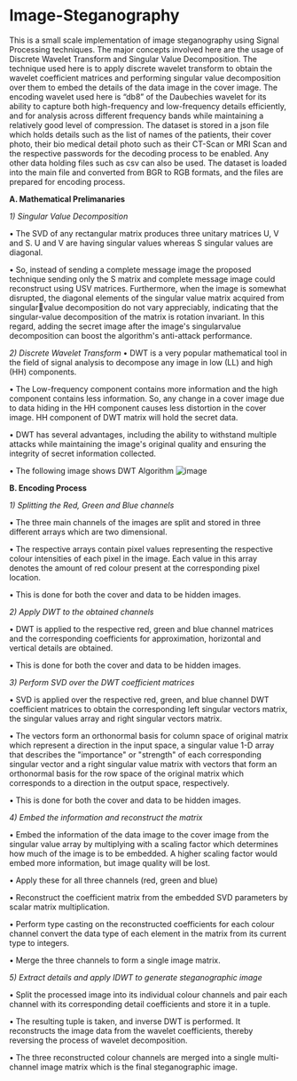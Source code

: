 # Image-Steganography
This is a small scale implementation of image steganography using Signal Processing techniques. The major concepts involved here are the usage of Discrete Wavelet Transform and Singular Value Decomposition.
The technique used here is to apply discrete wavelet transform to obtain the wavelet coefficient matrices and performing singular value decomposition over them to embed the details of the data image in the cover image. The encoding wavelet used here is “db8” of the Daubechies wavelet for its ability to capture both high-frequency and low-frequency details efficiently, and for analysis across different frequency bands while maintaining a relatively good level of compression.
The dataset is stored in a json file which holds details such as the list of names of the patients, their cover photo, their bio medical detail photo such as their CT-Scan or MRI Scan and the respective passwords for the decoding process to be enabled. Any other data holding files such as csv can also be used. The dataset is loaded into the main file and converted from BGR to RGB formats, and the files are prepared for encoding process.

**A. Mathematical Prelimanaries**

_1) Singular Value Decomposition_

• The SVD of any rectangular matrix produces three unitary matrices U, V and S. U and V are having singular values whereas S singular values are diagonal.

• So, instead of sending a complete message image the proposed technique sending only the S matrix and complete message image could reconstruct using USV matrices. Furthermore, when the image is somewhat disrupted, the diagonal elements of the singular value matrix acquired from singularvalue decomposition do not vary appreciably, indicating that the singular-value decomposition of the matrix is rotation invariant. In this regard, adding the secret image after the image's singularvalue decomposition can boost the algorithm's anti-attack performance.

_2) Discrete Wavelet Transform_
• DWT is a very popular mathematical tool in the field of signal analysis to decompose any image in low (LL) and high (HH) components.

• The Low-frequency component contains more information and the high component contains less information. So, any change in a cover image due to data hiding in the HH component causes less distortion in the cover image. HH component of DWT matrix will hold the secret data.

• DWT has several advantages, including the ability to withstand multiple attacks while maintaining the image's original quality and ensuring the integrity of secret information collected.

• The following image shows DWT Algorithm
![image](https://github.com/RanjithBMR/Image-Steganography/assets/147130369/ffd0336e-b432-4916-b41c-022e3cb5ddea)


**B. Encoding Process**

_1) Splitting the Red, Green and Blue channels_

• The three main channels of the images are split and stored in three different arrays which are two dimensional.

• The respective arrays contain pixel values representing the respective colour intensities of each pixel in the image. Each value in this array denotes the amount of red colour present at the corresponding pixel location.

• This is done for both the cover and data to be hidden images.

_2) Apply DWT to the obtained channels_

• DWT is applied to the respective red, green and blue channel matrices and the corresponding coefficients for approximation, horizontal and vertical details are obtained.

• This is done for both the cover and data to be hidden images.

_3) Perform SVD over the DWT coefficient matrices_

• SVD is applied over the respective red, green, and blue channel DWT coefficient matrices to obtain the corresponding left singular vectors matrix, the singular values array and right singular vectors matrix.

• The vectors form an orthonormal basis for column space of original matrix which represent a direction in the input space, a singular value 1-D array that describes the 
"importance" or "strength" of each corresponding singular vector and a right singular value matrix with vectors that form an orthonormal basis for the row space of the original matrix which corresponds to a direction in the output space, respectively.

• This is done for both the cover and data to be hidden images.

_4) Embed the information and reconstruct the matrix_

• Embed the information of the data image to the cover image from the singular value array by multiplying with a scaling factor which determines how much of the image is to be embedded. A higher scaling factor would embed more information, but image quality will be lost.

• Apply these for all three channels (red, green and blue)

• Reconstruct the coefficient matrix from the embedded SVD parameters by scalar matrix multiplication.

• Perform type casting on the reconstructed coefficients for each colour channel convert the data type of each element in the matrix from its current type to integers.

• Merge the three channels to form a single image matrix.

_5) Extract details and apply IDWT to generate steganographic image_

• Split the processed image into its individual colour channels and pair each channel with its corresponding detail coefficients and store it in a tuple.

• The resulting tuple is taken, and inverse DWT is performed. It reconstructs the image data from the wavelet coefficients, thereby reversing the process of wavelet decomposition.

• The three reconstructed colour channels are merged into a single multi-channel image matrix which is the final steganographic image.

